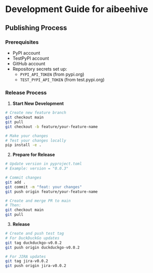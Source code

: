 # Development Guide for aibeehive

## Publishing Process

### Prerequisites
- PyPI account
- TestPyPI account
- GitHub account
- Repository secrets set up:
  - `PYPI_API_TOKEN` (from pypi.org)
  - `TEST_PYPI_API_TOKEN` (from test.pypi.org)

### Release Process

1. **Start New Development**
```bash
# Create new feature branch
git checkout main
git pull
git checkout -b feature/your-feature-name

# Make your changes
# Test your changes locally
pip install -e .
```

2. **Prepare for Release**
```bash
# Update version in pyproject.toml
# Example: version = "0.0.3"

# Commit changes
git add .
git commit -m "feat: your changes"
git push origin feature/your-feature-name

# Create and merge PR to main
# Then:
git checkout main
git pull
```

3. **Release**
```bash
# Create and push test tag
# For DuckDuckGo updates
git tag duckduckgo-v0.0.2
git push origin duckduckgo-v0.0.2

# For JIRA updates
git tag jira-v0.0.2
git push origin jira-v0.0.2
```